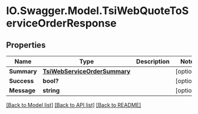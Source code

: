 # IO.Swagger.Model.TsiWebQuoteToServiceOrderResponse
## Properties

Name | Type | Description | Notes
------------ | ------------- | ------------- | -------------
**Summary** | [**TsiWebServiceOrderSummary**](TsiWebServiceOrderSummary.md) |  | [optional] 
**Success** | **bool?** |  | [optional] 
**Message** | **string** |  | [optional] 

[[Back to Model list]](../README.md#documentation-for-models) [[Back to API list]](../README.md#documentation-for-api-endpoints) [[Back to README]](../README.md)

